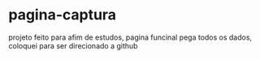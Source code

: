 # pagina-captura
projeto feito para afim  de estudos, pagina funcinal pega todos os dados, coloquei para ser direcionado a github 
